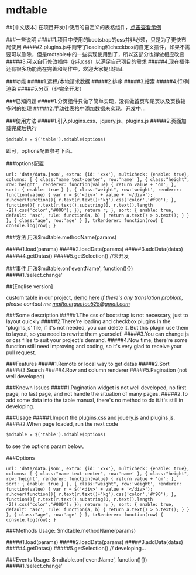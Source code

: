 mdtable
=======

##[中文版本]
在项目开发中使用的自定义的表格组件，[点击查看示例](http://nccun.github.io/mdtable/)

###一些说明
#####1.项目中使用的bootstrap的css并非必须，只是为了更快布局使用
#####2.plugins.js中附带了loading和checkbox的自定义插件，如果不需要可以删除，但是mdtable中的一些实现使用到了，所以这部分也得做相应改变
#####3.可以自行修改插件（js和css）以满足自己项目的需求
#####4.现在插件还有很多功能尚在完善和制作中，欢迎大家提出指正

###功能
#####1.远程/本地请求数据
#####2.排序
#####3.搜索
#####4.行/列渲染
#####5.分页（非完全开发）

###已知问题
#####1.分页组件只做了简单实现，没有做首页和尾页以及页数较多时的处理
#####2.手动往表格中添加数据未实现，开发中...

###使用方法
#####1.引入plugins.css、jquery.js、plugins.js
#####2.页面加载完成后执行

`$mdtable = $('table').mdtable(options)`

即可，options配置参考下面。

###options配置

`url: 'data/data.json',
extra: {id: 'xxx'},
multicheck: {enable: true},
columns: [
  {
    class:"name text-center",
    row:'name'
  }, {
    class:"height",
    row:'height',
    renderer: function(value) {
      return value + 'cm';
    },
    sort: {
      enable: true
    }
  }, {
    class:"weight",
    row:'weight',
    renderer: function(value) {
      var r = $('<div>' + value + '</div>');
      r.hover(function(){
        r.text(r.text()+'kg').css('color','#f90');
      }, function(){
        r.text(r.text().substring(0, r.text().length -2)).css('color','#000');
      });
      return r;
    },
    sort: {
      enable: true,
      default: 'asc',
      rule: function(a, b) {
        return a.text() > b.text();
      }
    }
  }, {
    class:"age",
    row:'age'
  }
],
  trRenderer: function(row) {
  console.log(row);
}`

###方法
用法$mdtable.methodName(params)

#####1.load(params)
#####2.loadData(params)
#####3.addData(datas)
#####4.getDatas()
#####5.getSelection()  //未开发

###事件
用法$mdtable.on('eventName', function(){})
#####1.'select.change'


##[Englise version]

custom table in our project, [demo here](http://nccun.github.io/mdtable/)
*If there's any translation problom, please contact me [mailto:erguotou525@gmail.com](mailto:erguotou525@gmail.com)*

###Some description
#####1.The css of bootstrap is not necessary, just to layout quickly
#####2.There're loading and checkbox plugins in the 'plugins.js' file, if it's not needed, you can delete it. But this plugin use them to layout, so you need to rewrite them yourselef.
#####3.You can change js or css files to suit your project's demand.
#####4.Now time, there're some function still need improving and coding, so it's very glad to receive your pull request.

###Features
#####1.Remote or local way to get datas
#####2.Sort
#####3.Search
#####4.Row and column renderer
#####5.Pagination (not well developed)

###Known Issues
#####1.Pagination widget is not well developed, no first page, no last page, and not handle the situation of many pages.
#####2.To add some data into the table manual, there's no method to do it.It's still in developing.

###Usage
#####1.Import the plugins.css and jquery.js and plugins.js.
#####2.When page loaded, run the next code

`$mdtable = $('table').mdtable(options)`

to see the options param below。

###Options

`url: 'data/data.json',
extra: {id: 'xxx'},
multicheck: {enable: true},
columns: [
  {
    class:"name text-center",
    row:'name'
  }, {
    class:"height",
    row:'height',
    renderer: function(value) {
      return value + 'cm';
    },
    sort: {
      enable: true
    }
  }, {
    class:"weight",
    row:'weight',
    renderer: function(value) {
      var r = $('<div>' + value + '</div>');
      r.hover(function(){
        r.text(r.text()+'kg').css('color','#f90');
      }, function(){
        r.text(r.text().substring(0, r.text().length -2)).css('color','#000');
      });
      return r;
    },
    sort: {
      enable: true,
      default: 'asc',
      rule: function(a, b) {
        return a.text() > b.text();
      }
    }
  }, {
    class:"age",
    row:'age'
  }
],
  trRenderer: function(row) {
  console.log(row);
}`

###Methods
Usage: $mdtable.methodName(params)

#####1.load(params)
#####2.loadData(params)
#####3.addData(datas)
#####4.getDatas()
#####5.getSelection()  // developing...

###Events
Usage: $mdtable.on('eventName', function(){})
#####1.'select.change'
